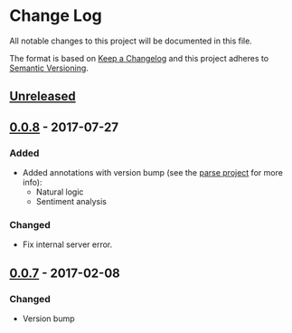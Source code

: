 # Change Log
All notable changes to this project will be documented in this file.

The format is based on [Keep a Changelog](http://keepachangelog.com/)
and this project adheres to [Semantic Versioning](http://semver.org/).


## [Unreleased]

## [0.0.8] - 2017-07-27
### Added
- Added annotations with version bump (see
  the
  [parse project](https://github.com/plandes/clj-nlp-parse/blob/master/CHANGELOG.md) for
  more info):
  * Natural logic
  * Sentiment analysis
  
### Changed
- Fix internal server error.


## [0.0.7] - 2017-02-08
### Changed
- Version bump


[Unreleased]: https://github.com/plandes/clj-nlp-serv/compare/v0.0.8...HEAD
[0.0.8]: https://github.com/plandes/clj-nlp-serv/compare/v0.0.7...v0.0.8
[0.0.7]: https://github.com/plandes/clj-nlp-serv/compare/v0.0.6...v0.0.7
